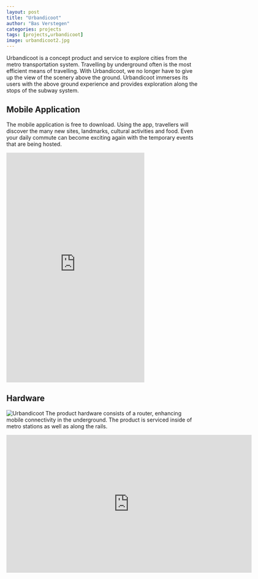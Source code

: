 ```yaml
---
layout: post
title: "Urbandicoot"
author: "Bas Verstegen"
categories: projects
tags: [projects,urbandicoot]
image: urbandicoot2.jpg
---
```


Urbandicoot is a concept product and service to explore cities from the metro transportation system.
Travelling by underground often is the most efficient means of travelling. With Urbandicoot, we no longer have to give up the view of the scenery above the ground. Urbandicoot immerses its users with the above ground experience and provides exploration along the stops of the subway system.

## Mobile Application
The mobile application is free to download. Using the app, travellers will discover the many new sites, landmarks, cultural activities and food.
Even your daily commute can become exciting again with the temporary events that are being hosted.

<iframe width="360" height="600" src="https://github.com/user-attachments/assets/71c89f0f-5d48-4e0e-b6ec-ea81188410d7" frameborder="0" allowfullscreen></iframe>

## Hardware
![Urbandicoot](https://github.com/user-attachments/assets/7eaa8c0c-6271-4285-9cda-521e096d4fa8)
The product hardware consists of a router, enhancing mobile connectivity in the underground. The product is serviced inside of metro stations as well as along the rails.

<iframe width="640" height="360" src="https://github.com/user-attachments/assets/b0430c5f-3829-4134-a143-2edcf93333df" frameborder="0" allowfullscreen></iframe>

